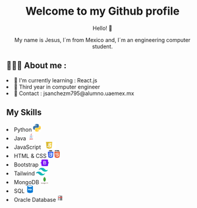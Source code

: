 </head>
<body>
  <div class="container">
    <h1 align = "center" >Welcome to my Github profile</h1>
    <p align = "center">Hello! 👋 </p>
    <p align = "center">My name is Jesus, I´m from Mexico and, I´m an engineering computer student.</p>
    <h2> 🧑🏽‍💻 About me : </h2>
    <list>
      <li> 🌱 I'm currently learning : React.js  </li>
      <li> 📗 Third year in computer engineer </li>
      <li>  📨 Contact : jsanchezm795@alumno.uaemex.mx </li>
    </list>
    <h2 > My Skills</h2>
    <list>
        <li> Python <img src = "./Img/pngwing.com.png" with = "20"  height = "20"> </li>
        <li> Java <img src = "./Img/java-logo-1.png" with = "20" height = "20"> </li>
        <li> JavaScript <img src = "./Img/javascript-39395.png" with = "20" height = "20"> </li>
        <li> HTML & CSS <img src= "./Img/CSS3_and_HTML5_logos_and_wordmarks.svg"  with = "20" height = "20"></li>
        <li> Bootstrap <img src = "./Img/boots.png" with = "20" height = "20"></li>
        <li> Tailwind <img src = "./Img/tail.png" with = "20" height = "20"> </li>
        <li> MongoDB <img src = "./Img/mondb.png" with = "20" height = "20"></li>
        <li> SQL <img src = "./Img/sql.png" with = "20" height = "20"></li>
        <li> Oracle Database <img src = "./Img/kisspng-oracle-database-oracle-corporation-postgresql-rela-oracle-logo-5b463b4fb69648.3103673815313293597479.png" with = "20" height = "20"> </li>
    </list>
  </div>
</body>
</html>
